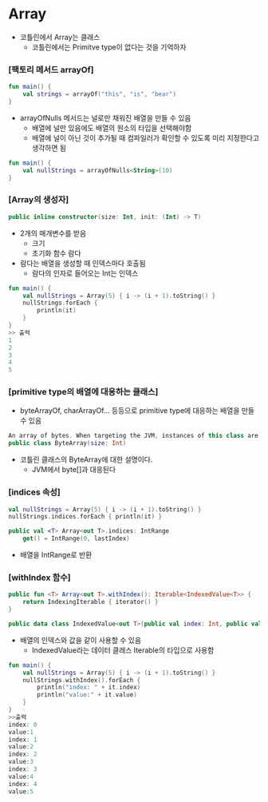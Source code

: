 # Array

- 코틀린에서 Array는 클래스
  - 코틀린에서는 Primitve type이 없다는 것을 기억하자

### [팩토리 메서드 arrayOf]

```kotlin
fun main() {
    val strings = arrayOf("this", "is", "bear")
}
```

- arrayOfNulls 메서드는 널로만 채워진 배열을 만들 수 있음
  - 배열에 널만 있음에도 배열의 원소의 타입을 선택해야함
  - 배열에 널이 아닌 것이 추가될 때 컴파일러가 확인할 수 있도록 미리 지정한다고 생각하면 됨

```kotlin
fun main() {
    val nullStrings = arrayOfNulls<String>(10)
}
```

### [Array의 생성자]

```kotlin
public inline constructor(size: Int, init: (Int) -> T)
```

- 2개의 매개변수를 받음
  - 크기
  - 초기화 함수 람다
- 람다는 배열을 생성할 때 인덱스마다 호출됨
  - 람다의 인자로 들어오는 Int는 인덱스

```kotlin
fun main() {
    val nullStrings = Array(5) { i -> (i + 1).toString() }
    nullStrings.forEach {
        println(it)
    }
}
>> 출력
1
2
3
4
5
```

### [primitive type의 배열에 대응하는 클래스]

- byteArrayOf, charArrayOf... 등등으로 primitive type에 대응하는 배열을 만들 수 있음

```kotlin
An array of bytes. When targeting the JVM, instances of this class are represented as byte[].
public class ByteArray(size: Int)
```

- 코틀린 클래스의 ByteArray에 대한 설명이다.
  - JVM에서 byte[]과 대응된다

### [indices 속성]

```kotlin
val nullStrings = Array(5) { i -> (i + 1).toString() }
nullStrings.indices.forEach { println(it) }
```

```kotlin
public val <T> Array<out T>.indices: IntRange
    get() = IntRange(0, lastIndex)
```

- 배열을 IntRange로 반환

### [withIndex 함수]

```kotlin
public fun <T> Array<out T>.withIndex(): Iterable<IndexedValue<T>> {
    return IndexingIterable { iterator() }
}

public data class IndexedValue<out T>(public val index: Int, public val value: T)
```

- 배열의 인덱스와 값을 같이 사용할 수 있음
  - IndexedValue라는 데이터 클래스 Iterable의 타입으로 사용함

```kotlin
fun main() {
    val nullStrings = Array(5) { i -> (i + 1).toString() }
    nullStrings.withIndex().forEach {
        println("index: " + it.index)
        println("value:" + it.value)
    }
}
>>출력
index: 0
value:1
index: 1
value:2
index: 2
value:3
index: 3
value:4
index: 4
value:5
```
